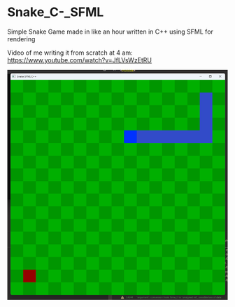 # Snake_C-_SFML
Simple Snake Game made in like an hour written in C++ using SFML for rendering

Video of me writing it from scratch at 4 am: https://www.youtube.com/watch?v=JfLVsWzEtRU

![Screenshot of the game running!](images/snake.png)

